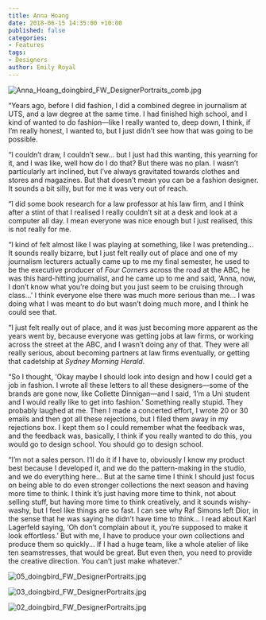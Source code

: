 ```yaml
---
title: Anna Hoang
date: 2018-06-15 14:35:00 +10:00
published: false
categories:
- Features
tags:
- Designers
author: Emily Royal
---
```


![Anna_Hoang_doingbird_FW_DesignerPortraits_comb.jpg](/uploads/Anna_Hoang_doingbird_FW_DesignerPortraits_comb.jpg)

“Years ago, before I did fashion, I did a combined degree in journalism at UTS, and a law degree at the same time. I had finished high school, and I kind of wanted to do fashion—like I really wanted to, deep down, I think, if I’m really honest, I wanted to, but I just didn’t see how that was going to be possible.

“I couldn’t draw, I couldn’t sew… but I just had this wanting, this yearning for it, and I was like, well how do I do that? But there was no plan. I wasn’t particularly art inclined, but I’ve always gravitated towards clothes and stores and magazines. But that doesn’t mean you can be a fashion designer. It sounds a bit silly, but for me it was very out of reach.

“I did some book research for a law professor at his law firm, and I think after a stint of that I realised I really couldn’t sit at a desk and look at a computer all day. I mean everyone was nice enough but I just realised, this is not really for me.

“I kind of felt almost like I was playing at something, like I was pretending... It sounds really bizarre, but I just felt really out of place and one of my journalism lecturers actually came up to me my final semester, he used to be the executive producer of *Four Corners* across the road at the ABC, he was this hard-hitting journalist, and he came up to me and said, ‘Anna, now, I don’t know what you’re doing but you just seem to be cruising through class...’ I think everyone else there was much more serious than me... I was doing what I was meant to do but wasn’t doing much more, and I think he could see that.

“I just felt really out of place, and it was just becoming more apparent as the years went by, because everyone was getting jobs at law firms, or working across the street at the ABC, and I wasn’t doing any of that. They were all really serious, about becoming partners at law firms eventually, or getting that cadetship at *Sydney Morning Herald*.

“So I thought, ‘Okay maybe I should look into design and how I could get a job in fashion. I wrote all these letters to all these designers—some of the brands are gone now, like Collette Dinnigan—and I said, ‘I’m a Uni student and I would really like to get into fashion.’ Something really stupid. They probably laughed at me. Then I made a concerted effort, I wrote 20 or 30 emails and then got all these rejections, but I filed them away in my rejections box. I kept them so I could remember what the feedback was, and the feedback was, basically, I think if you really wanted to do this, you would go to design school. You should go to design school.

“I’m not a sales person. I’ll do it if I have to, obviously I know my product best because I developed it, and we do the pattern-making in the studio, and we do everything here... But at the same time I think I should just focus on being able to do even stronger collections the next season and having more time to think. I think it’s just having more time to think, not about selling stuff, but having more time to think creatively, and it sounds wishy-washy, but I feel like things are so fast. I can see why Raf Simons left Dior, in the sense that he was saying he didn’t have time to think... I read about Karl Lagerfeld saying, ‘Oh don’t complain about it, you’re supposed to make it look effortless.’ But with me, I have to produce your own collections and produce them so quickly... If I had a huge team, like a whole atelier of like ten seamstresses, that would be great. But even then, you need to provide the creative direction. You can’t just make whatever.”

![05_doingbird_FW_DesignerPortraits.jpg](/uploads/05_doingbird_FW_DesignerPortraits.jpg)

![03_doingbird_FW_DesignerPortraits.jpg](/uploads/03_doingbird_FW_DesignerPortraits.jpg)

![02_doingbird_FW_DesignerPortraits.jpg](/uploads/02_doingbird_FW_DesignerPortraits.jpg)